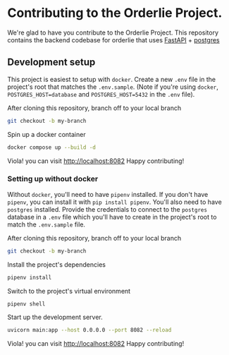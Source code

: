 # Contributing to the Orderlie Project.

We're glad to have you contribute to the Orderlie Project. This repository contains the backend codebase for orderlie
that uses [FastAPI](https://fastapi.tiangolo.com/) + [postgres](https://www.postgresql.org/)

## Development setup

This project is easiest to setup with `docker`. Create a new `.env` file in the project's root that matches the
`.env.sample`. (Note if you're using `docker`, `POSTGRES_HOST=database` and `POSTGRES_HOST=5432` in the `.env` file).

After cloning this repository, branch off to your local branch

```bash
git checkout -b my-branch
```

Spin up a docker container

```bash
docker compose up --build -d
```

Viola! you can visit [http://localhost:8082](http://localhost:8082)
Happy contributing!

### Setting up without docker

Without `docker`, you'll need to have `pipenv` installed. If you don't have `pipenv`,
you can install it with `pip install pipenv`. You'll also need to have `postgres`
installed. Provide the credentials to connect to the `postgres` database in a
`.env` file which you'll have to create in the project's root to match the
`.env.sample` file.

After cloning this repository, branch off to your local branch

```bash
git checkout -b my-branch
```

Install the project's dependencies

```bash
pipenv install
```

Switch to the project's virtual environment

```bash
pipenv shell
```

Start up the development server.

```bash
uvicorn main:app --host 0.0.0.0 --port 8082 --reload
```

Viola! you can visit [http://localhost:8082](http://localhost:8082)
Happy contributing!
